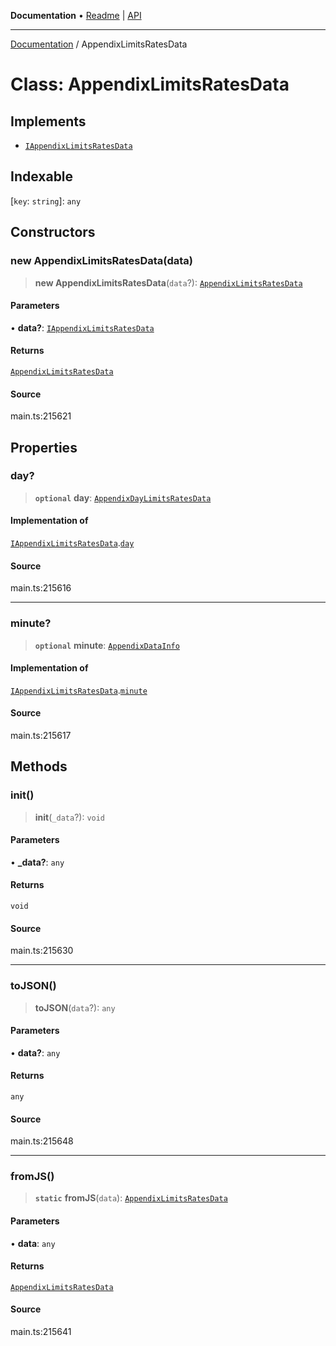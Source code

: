 **Documentation** • [Readme](../README.md) \| [API](../globals.md)

***

[Documentation](../README.md) / AppendixLimitsRatesData

# Class: AppendixLimitsRatesData

## Implements

- [`IAppendixLimitsRatesData`](../interfaces/IAppendixLimitsRatesData.md)

## Indexable

 \[`key`: `string`\]: `any`

## Constructors

### new AppendixLimitsRatesData(data)

> **new AppendixLimitsRatesData**(`data`?): [`AppendixLimitsRatesData`](AppendixLimitsRatesData.md)

#### Parameters

• **data?**: [`IAppendixLimitsRatesData`](../interfaces/IAppendixLimitsRatesData.md)

#### Returns

[`AppendixLimitsRatesData`](AppendixLimitsRatesData.md)

#### Source

main.ts:215621

## Properties

### day?

> **`optional`** **day**: [`AppendixDayLimitsRatesData`](AppendixDayLimitsRatesData.md)

#### Implementation of

[`IAppendixLimitsRatesData`](../interfaces/IAppendixLimitsRatesData.md).[`day`](../interfaces/IAppendixLimitsRatesData.md#day)

#### Source

main.ts:215616

***

### minute?

> **`optional`** **minute**: [`AppendixDataInfo`](AppendixDataInfo.md)

#### Implementation of

[`IAppendixLimitsRatesData`](../interfaces/IAppendixLimitsRatesData.md).[`minute`](../interfaces/IAppendixLimitsRatesData.md#minute)

#### Source

main.ts:215617

## Methods

### init()

> **init**(`_data`?): `void`

#### Parameters

• **\_data?**: `any`

#### Returns

`void`

#### Source

main.ts:215630

***

### toJSON()

> **toJSON**(`data`?): `any`

#### Parameters

• **data?**: `any`

#### Returns

`any`

#### Source

main.ts:215648

***

### fromJS()

> **`static`** **fromJS**(`data`): [`AppendixLimitsRatesData`](AppendixLimitsRatesData.md)

#### Parameters

• **data**: `any`

#### Returns

[`AppendixLimitsRatesData`](AppendixLimitsRatesData.md)

#### Source

main.ts:215641
